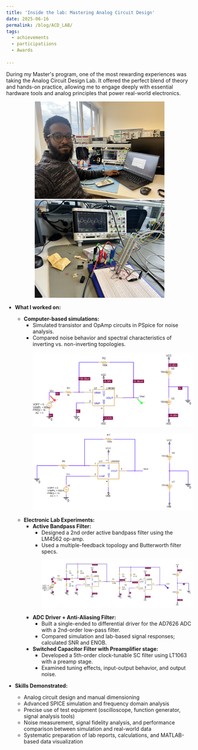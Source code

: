 ```yaml
---
title: 'Inside the lab: Mastering Analog Circuit Design'  
date: 2025-06-16  
permalink: /blog/ACD_LAB/  
tags: 
  - achievements  
  - participatiions  
  - Awards  

---
```

 During my Master's program, one of the most rewarding experiences was taking the Analog Circuit Design Lab. It offered the perfect blend of theory and hands-on practice, allowing me to engage deeply with essential hardware tools and analog principles that power real-world electronics.

  <p align="center">
    <img src="/images/acd1.jpg" alt="ACD" width="350"/>
    <img src="/images/acd2.jpg" alt="ACD" width="350"/>
  </p>

- **What I worked on:**
  - **Computer-based simulations:**  
    - Simulated transistor and OpAmp circuits in PSpice for noise analysis.  
    - Compared noise behavior and spectral characteristics of inverting vs. non-inverting topologies.  
      <p align="center">
        <img src="/images/inverting_amp.png" alt="ACD" width="450"/>
      </p>
      <p align="center">
        <img src="/images/non_inv_amp.png" alt="ACD" width="450"/>
      </p>
  - **Electronic Lab Experiments:**  
    - **Active Bandpass Filter:**  
      - Designed a 2nd order active bandpass filter using the LM4562 op-amp.  
      - Used a multiple-feedback topology and Butterworth filter specs.  
        <p align="center">
          <img src="/images/2order_bandpass.jpg" alt="2nd Order Bandpass Filter" width="600"/>
        </p>
    - **ADC Driver + Anti-Aliasing Filter:**  
      - Built a single-ended to differential driver for the AD7626 ADC with a 2nd-order low-pass filter.  
      - Compared simulation and lab-based signal responses; calculated SNR and ENOB.
    - **Switched Capacitor Filter with Preamplifier stage:**  
      - Developed a 5th-order clock-tunable SC filter using LT1063 with a preamp stage.  
      - Examined tuning effects, input-output behavior, and output noise.

- **Skills Demonstrated:**
  - Analog circuit design and manual dimensioning
  - Advanced SPICE simulation and frequency domain analysis
  - Precise use of test equipment (oscilloscope, function generator, signal analysis tools)
  - Noise measurement, signal fidelity analysis, and performance comparison between simulation and real-world data
  - Systematic preparation of lab reports, calculations, and MATLAB-based data visualization
